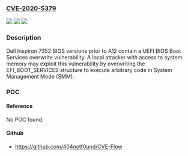 ### [CVE-2020-5379](https://cve.mitre.org/cgi-bin/cvename.cgi?name=CVE-2020-5379)
![](https://img.shields.io/static/v1?label=Product&message=CPG%20BIOS&color=blue)
![](https://img.shields.io/static/v1?label=Version&message=%3C%20A12%20&color=brighgreen)
![](https://img.shields.io/static/v1?label=Vulnerability&message=CWE-693%3A%20Protection%20Mechanism%20Failure&color=brighgreen)

### Description

Dell Inspiron 7352 BIOS versions prior to A12 contain a UEFI BIOS Boot Services overwrite vulnerability. A local attacker with access to system memory may exploit this vulnerability by overwriting the EFI_BOOT_SERVICES structure to execute arbitrary code in System Management Mode (SMM).

### POC

#### Reference
No POC found.

#### Github
- https://github.com/404notf0und/CVE-Flow

